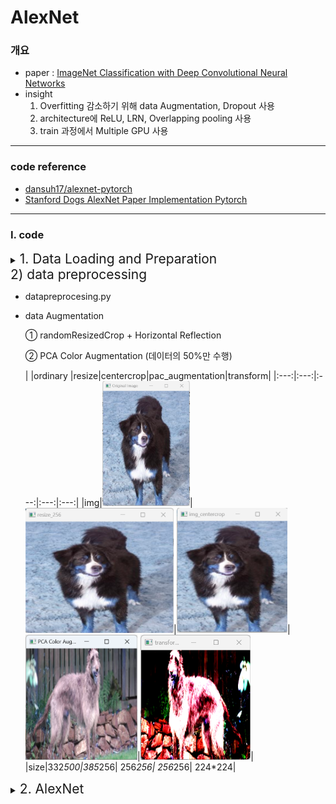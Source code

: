 # AlexNet


### 개요
- paper :  [ImageNet Classification with Deep Convolutional
Neural Networks](https://proceedings.neurips.cc/paper_files/paper/2012/file/c399862d3b9d6b76c8436e924a68c45b-Paper.pdf)
- insight
    1. Overfitting 감소하기 위해 data Augmentation, Dropout 사용
    2. architecture에 ReLU, LRN, Overlapping pooling 사용
    3. train 과정에서 Multiple GPU 사용

---
### code reference 
- [dansuh17/alexnet-pytorch](https://github.com/dansuh17/alexnet-pytorch/blob/d0c1b1c52296ffcbecfbf5b17e1d1685b4ca6744/model.py#L40)
- [Stanford Dogs AlexNet Paper Implementation Pytorch](https://www.kaggle.com/code/virajbagal/stanford-dogs-alexnet-paper-implementation-pytorch)

---
### Ⅰ.  code 
<details>
<summary><span style="font-size:150%">1. Data Loading and Preparation </span> </summary>
<div markdown="1">

<summary><span style="font-size:150%">1) Dataset </span> </summary>
<div markdown="1">

- dataset.py
- dataset : [stanford_dog_dataset](http://vision.stanford.edu/aditya86/ImageNetDogs/)
- dog classes: 120,  total images: 20580
- 이 중 data 수가 많은 5 개의 class에 대해 학습 (총 1160개)

    <img src = "./images/1.dataset_df_head.png" width = 250>
- data 수

    |train|val|test|
    |:---:|:---:|:---:|
    |652|128|290|
- y: onehot encoding

    <img src = "./images/1.dataset_y_onehot.png" width = 250>

</div>
</details>

<summary><span style="font-size:150%">2) data preprocessing </span> </summary>
<div markdown="1">

- datapreprocesing.py
- data Augmentation 

    ① randomResizedCrop + Horizontal Reflection
        
    ② PCA Color Augmentation (데이터의 50%만 수행)

    |  |ordinary |resize|centercrop|pac_augmentation|transform|
    |:---:|:---:|:---:|:---:|:---:|
    |img|<img src = "./images/1.dataset_ordinary_image.png" height = 200>|<img src = "./images/1.dataset_resize_256.png" height = 200>|<img src = "./images/1.dataset_centercrop.png" height = 200>|<img src = "./images/1.dataset_pca_aug.png" height = 200>|<img src = "./images/1.dataset_transform.png" height = 200>|
    |size|332*500|385*256| 256*256| 256*256| 224*224|

</div>
</details>

</div>
</details>




<details>
<summary><span style="font-size:150%">2. AlexNet</span> </summary>
<div markdown="1">
- pretrained model down: [AlexNet: AlexNet Pre-trainid Model for PyTorch](https://www.kaggle.com/datasets/pytorch/alexnet)
- main.py





---



- [Stanford Dogs AlexNet Paper Implementation Pytorch](https://www.kaggle.com/code/virajbagal/stanford-dogs-alexnet-paper-implementation-pytorch)